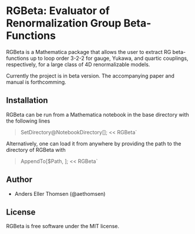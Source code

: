 # RGBeta: Evaluator of Renormalization Group Beta-Functions
RGBeta is a Mathematica package that allows the user to extract RG beta-functions up to loop order 3-2-2 for gauge, Yukawa, and quartic couplings, respectively, for a large class of 4D renormalizable models. 

Currently the project is in beta version. The accompanying paper and manual is forthcomming.  

## Installation 
RGBeta can be run from a Mathematica notebook in the base directory with the following lines
> SetDirectory@NotebookDirectory[];
> << RGBeta`

Alternatively, one can load it from anywhere by providing the path to the directory of RGBeta with   
> AppendTo[$Path, <Directory>];
> << RGBeta`

## Author
 - Anders Eller Thomsen (@aethomsen) 

## License
RGBeta is free software under the MIT license. 
